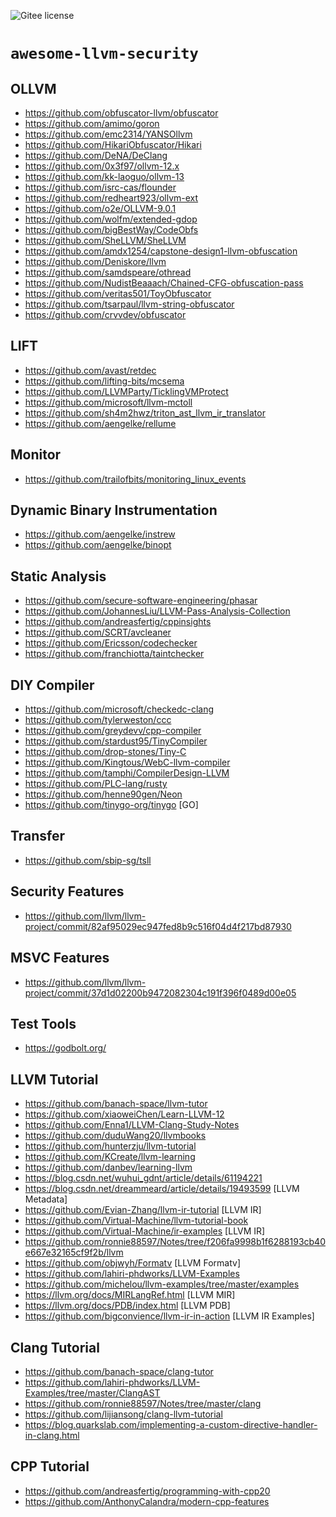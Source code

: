 ![Gitee license](https://img.shields.io/badge/license-MIT-blue.svg)
# `awesome-llvm-security`

## OLLVM

- https://github.com/obfuscator-llvm/obfuscator
- https://github.com/amimo/goron
- https://github.com/emc2314/YANSOllvm
- https://github.com/HikariObfuscator/Hikari
- https://github.com/DeNA/DeClang
- https://github.com/0x3f97/ollvm-12.x
- https://github.com/kk-laoguo/ollvm-13
- https://github.com/isrc-cas/flounder
- https://github.com/redheart923/ollvm-ext
- https://github.com/o2e/OLLVM-9.0.1
- https://github.com/wolfm/extended-gdop
- https://github.com/bigBestWay/CodeObfs
- https://github.com/SheLLVM/SheLLVM
- https://github.com/amdx1254/capstone-design1-llvm-obfuscation
- https://github.com/Deniskore/llvm
- https://github.com/samdspeare/othread
- https://github.com/NudistBeaaach/Chained-CFG-obfuscation-pass
- https://github.com/veritas501/ToyObfuscator
- https://github.com/tsarpaul/llvm-string-obfuscator
- https://github.com/crvvdev/obfuscator

## LIFT
- https://github.com/avast/retdec
- https://github.com/lifting-bits/mcsema
- https://github.com/LLVMParty/TicklingVMProtect
- https://github.com/microsoft/llvm-mctoll
- https://github.com/sh4m2hwz/triton_ast_llvm_ir_translator
- https://github.com/aengelke/rellume

## Monitor
- https://github.com/trailofbits/monitoring_linux_events

## Dynamic Binary Instrumentation
- https://github.com/aengelke/instrew
- https://github.com/aengelke/binopt

## Static Analysis
- https://github.com/secure-software-engineering/phasar
- https://github.com/JohannesLiu/LLVM-Pass-Analysis-Collection
- https://github.com/andreasfertig/cppinsights
- https://github.com/SCRT/avcleaner
- https://github.com/Ericsson/codechecker
- https://github.com/franchiotta/taintchecker

## DIY Compiler
- https://github.com/microsoft/checkedc-clang
- https://github.com/tylerweston/ccc
- https://github.com/greydevv/cpp-compiler
- https://github.com/stardust95/TinyCompiler
- https://github.com/drop-stones/Tiny-C
- https://github.com/Kingtous/WebC-llvm-compiler
- https://github.com/tamphi/CompilerDesign-LLVM
- https://github.com/PLC-lang/rusty
- https://github.com/henne90gen/Neon
- https://github.com/tinygo-org/tinygo [GO]

## Transfer
- https://github.com/sbip-sg/tsll

## Security Features
- https://github.com/llvm/llvm-project/commit/82af95029ec947fed8b9c516f04d4f217bd87930

## MSVC Features
- https://github.com/llvm/llvm-project/commit/37d1d02200b9472082304c191f396f0489d00e05

## Test Tools
- https://godbolt.org/


## LLVM Tutorial

- https://github.com/banach-space/llvm-tutor
- https://github.com/xiaoweiChen/Learn-LLVM-12
- https://github.com/Enna1/LLVM-Clang-Study-Notes
- https://github.com/duduWang20/llvmbooks
- https://github.com/hunterzju/llvm-tutorial
- https://github.com/KCreate/llvm-learning
- https://github.com/danbev/learning-llvm
- https://blog.csdn.net/wuhui_gdnt/article/details/61194221
- https://blog.csdn.net/dreammeard/article/details/19493599 [LLVM Metadata]
- https://github.com/Evian-Zhang/llvm-ir-tutorial [LLVM IR]
- https://github.com/Virtual-Machine/llvm-tutorial-book
- https://github.com/Virtual-Machine/ir-examples [LLVM IR]
- https://github.com/ronnie88597/Notes/tree/f206fa9998b1f6288193cb40e667e32165cf9f2b/llvm
- https://github.com/objwyh/Formatv [LLVM Formatv]
- https://github.com/lahiri-phdworks/LLVM-Examples
- https://github.com/michelou/llvm-examples/tree/master/examples
- https://llvm.org/docs/MIRLangRef.html [LLVM MIR]
- https://llvm.org/docs/PDB/index.html [LLVM PDB]
- https://github.com/bigconvience/llvm-ir-in-action [LLVM IR Examples]

## Clang Tutorial

- https://github.com/banach-space/clang-tutor
- https://github.com/lahiri-phdworks/LLVM-Examples/tree/master/ClangAST
- https://github.com/ronnie88597/Notes/tree/master/clang
- https://github.com/lijiansong/clang-llvm-tutorial
- https://blog.quarkslab.com/implementing-a-custom-directive-handler-in-clang.html

## CPP Tutorial
- https://github.com/andreasfertig/programming-with-cpp20
- https://github.com/AnthonyCalandra/modern-cpp-features

